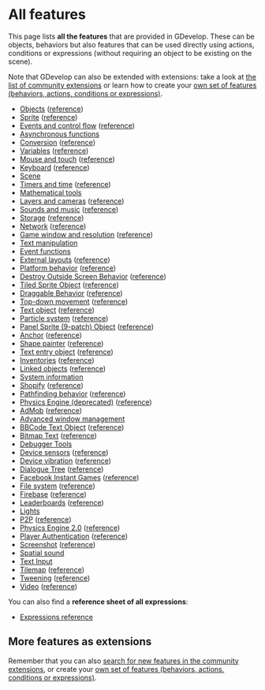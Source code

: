 # All features

This page lists **all the features** that are provided in GDevelop. These can be objects, behaviors but also features that can be used directly using actions, conditions or expressions (without requiring an object to be existing on the scene).

Note that GDevelop can also be extended with extensions: take a look at [the list of community extensions](/gdevelop5/extensions) or learn how to create your [own set of features (behaviors, actions, conditions or expressions)](/gdevelop5/extensions/create).


* [Objects](https://wiki.gdevelop.io/gdevelop5/objects/base_object/events) ([reference](https://wiki.gdevelop.io/gdevelop5/all-features/object/reference))
* [Sprite](https://wiki.gdevelop.io/gdevelop5/objects/sprite) ([reference](https://wiki.gdevelop.io/gdevelop5/all-features/sprite/reference))
* [Events and control flow](https://wiki.gdevelop.io/gdevelop5/all-features/advanced-conditions) ([reference](https://wiki.gdevelop.io/gdevelop5/all-features/common-instructions/reference))
* [Asynchronous functions](https://wiki.gdevelop.io/gdevelop5/all-features/async/reference)
* [Conversion](https://wiki.gdevelop.io/gdevelop5/all-features/common-conversions) ([reference](https://wiki.gdevelop.io/gdevelop5/all-features/common-conversions/reference))
* [Variables](https://wiki.gdevelop.io/gdevelop5/all-features/variables) ([reference](https://wiki.gdevelop.io/gdevelop5/all-features/variables/reference))
* [Mouse and touch](https://wiki.gdevelop.io/gdevelop5/all-features/mouse-touch) ([reference](https://wiki.gdevelop.io/gdevelop5/all-features/mouse-touch/reference))
* [Keyboard](https://wiki.gdevelop.io/gdevelop5/all-features/keyboard) ([reference](https://wiki.gdevelop.io/gdevelop5/all-features/keyboard/reference))
* [Scene](https://wiki.gdevelop.io/gdevelop5/all-features/scene/reference)
* [Timers and time](https://wiki.gdevelop.io/gdevelop5/all-features/timers-and-time) ([reference](https://wiki.gdevelop.io/gdevelop5/all-features/time/reference))
* [Mathematical tools](https://wiki.gdevelop.io/gdevelop5/all-features/mathematical-tools/reference)
* [Layers and cameras](https://wiki.gdevelop.io/gdevelop5/interface/scene-editor/layers-and-cameras) ([reference](https://wiki.gdevelop.io/gdevelop5/all-features/camera/reference))
* [Sounds and music](https://wiki.gdevelop.io/gdevelop5/all-features/audio) ([reference](https://wiki.gdevelop.io/gdevelop5/all-features/audio/reference))
* [Storage](https://wiki.gdevelop.io/gdevelop5/all-features/storage) ([reference](https://wiki.gdevelop.io/gdevelop5/all-features/storage/reference))
* [Network](https://wiki.gdevelop.io/gdevelop5/all-features/network) ([reference](https://wiki.gdevelop.io/gdevelop5/all-features/network/reference))
* [Game window and resolution](https://wiki.gdevelop.io/gdevelop5/all-features/window) ([reference](https://wiki.gdevelop.io/gdevelop5/all-features/window/reference))
* [Text manipulation](https://wiki.gdevelop.io/gdevelop5/all-features/string-instructions/reference)
* [Event functions](https://wiki.gdevelop.io/gdevelop5/all-features/advanced/reference)
* [External layouts](https://wiki.gdevelop.io/gdevelop5/interface/scene-editor/external-layouts) ([reference](https://wiki.gdevelop.io/gdevelop5/all-features/external-layouts/reference))
* [Platform behavior](https://wiki.gdevelop.io/gdevelop5/behaviors/platformer) ([reference](https://wiki.gdevelop.io/gdevelop5/all-features/platform-behavior/reference))
* [Destroy Outside Screen Behavior](https://wiki.gdevelop.io/gdevelop5/behaviors/destroyoutside) ([reference](https://wiki.gdevelop.io/gdevelop5/all-features/destroy-outside-behavior/reference))
* [Tiled Sprite Object](https://wiki.gdevelop.io/gdevelop5/objects/tiled_sprite) ([reference](https://wiki.gdevelop.io/gdevelop5/all-features/tiled-sprite-object/reference))
* [Draggable Behavior](https://wiki.gdevelop.io/gdevelop5/behaviors/draggable) ([reference](https://wiki.gdevelop.io/gdevelop5/all-features/draggable-behavior/reference))
* [Top-down movement](https://wiki.gdevelop.io/gdevelop5/behaviors/topdown) ([reference](https://wiki.gdevelop.io/gdevelop5/all-features/top-down-movement-behavior/reference))
* [Text object](https://wiki.gdevelop.io/gdevelop5/objects/text) ([reference](https://wiki.gdevelop.io/gdevelop5/all-features/text-object/reference))
* [Particle system](https://wiki.gdevelop.io/gdevelop5/objects/particles_emitter) ([reference](https://wiki.gdevelop.io/gdevelop5/all-features/particle-system/reference))
* [Panel Sprite (9-patch) Object](https://wiki.gdevelop.io/gdevelop5/objects/panel_sprite) ([reference](https://wiki.gdevelop.io/gdevelop5/all-features/panel-sprite-object/reference))
* [Anchor](https://wiki.gdevelop.io/gdevelop5/behaviors/anchor) ([reference](https://wiki.gdevelop.io/gdevelop5/all-features/anchor-behavior/reference))
* [Shape painter](https://wiki.gdevelop.io/gdevelop5/objects/shape_painter) ([reference](https://wiki.gdevelop.io/gdevelop5/all-features/primitive-drawing/reference))
* [Text entry object](https://wiki.gdevelop.io/gdevelop5/objects/text_entry) ([reference](https://wiki.gdevelop.io/gdevelop5/all-features/text-entry-object/reference))
* [Inventories](https://wiki.gdevelop.io/gdevelop5/all-features/inventory) ([reference](https://wiki.gdevelop.io/gdevelop5/all-features/inventory/reference))
* [Linked objects](https://wiki.gdevelop.io/gdevelop5/all-features/linked-objects) ([reference](https://wiki.gdevelop.io/gdevelop5/all-features/linked-objects/reference))
* [System information](https://wiki.gdevelop.io/gdevelop5/all-features/system-info/reference)
* [Shopify](https://wiki.gdevelop.io/gdevelop5/all-features/shopify) ([reference](https://wiki.gdevelop.io/gdevelop5/all-features/shopify/reference))
* [Pathfinding behavior](https://wiki.gdevelop.io/gdevelop5/behaviors/pathfinding) ([reference](https://wiki.gdevelop.io/gdevelop5/all-features/pathfinding-behavior/reference))
* [Physics Engine (deprecated)](https://wiki.gdevelop.io/gdevelop5/behaviors/physics) ([reference](https://wiki.gdevelop.io/gdevelop5/all-features/physics-behavior/reference))
* [AdMob](https://wiki.gdevelop.io/gdevelop5/all-features/admob) ([reference](https://wiki.gdevelop.io/gdevelop5/all-features/admob/reference))
* [Advanced window management](https://wiki.gdevelop.io/gdevelop5/all-features/advanced-window/reference)
* [BBCode Text Object](https://wiki.gdevelop.io/gdevelop5/objects/bbtext) ([reference](https://wiki.gdevelop.io/gdevelop5/all-features/bbtext/reference))
* [Bitmap Text](https://wiki.gdevelop.io/gdevelop5/objects/bitmap_text) ([reference](https://wiki.gdevelop.io/gdevelop5/all-features/bitmap-text/reference))
* [Debugger Tools](https://wiki.gdevelop.io/gdevelop5/all-features/debugger-tools/reference)
* [Device sensors](https://wiki.gdevelop.io/gdevelop5/all-features/device-sensors) ([reference](https://wiki.gdevelop.io/gdevelop5/all-features/device-sensors/reference))
* [Device vibration](https://wiki.gdevelop.io/gdevelop5/all-features/device-vibration) ([reference](https://wiki.gdevelop.io/gdevelop5/all-features/device-vibration/reference))
* [Dialogue Tree](https://wiki.gdevelop.io/gdevelop5/all-features/dialogue-tree) ([reference](https://wiki.gdevelop.io/gdevelop5/all-features/dialogue-tree/reference))
* [Facebook Instant Games](https://wiki.gdevelop.io/gdevelop5/publishing/publishing-to-facebook-instant-games) ([reference](https://wiki.gdevelop.io/gdevelop5/all-features/facebook-instant-games/reference))
* [File system](https://wiki.gdevelop.io/gdevelop5/all-features/filesystem) ([reference](https://wiki.gdevelop.io/gdevelop5/all-features/filesystem/reference))
* [Firebase](https://wiki.gdevelop.io/gdevelop5/all-features/firebase) ([reference](https://wiki.gdevelop.io/gdevelop5/all-features/firebase/reference))
* [Leaderboards](https://wiki.gdevelop.io/gdevelop5/all-features/leaderboards) ([reference](https://wiki.gdevelop.io/gdevelop5/all-features/leaderboards/reference))
* [Lights](https://wiki.gdevelop.io/gdevelop5/all-features/lighting/reference)
* [P2P](https://wiki.gdevelop.io/gdevelop5/all-features/p2p) ([reference](https://wiki.gdevelop.io/gdevelop5/all-features/p2p/reference))
* [Physics Engine 2.0](https://wiki.gdevelop.io/gdevelop5/behaviors/physics2) ([reference](https://wiki.gdevelop.io/gdevelop5/all-features/physics2/reference))
* [Player Authentication](https://wiki.gdevelop.io/gdevelop5/all-features/player-authentication) ([reference](https://wiki.gdevelop.io/gdevelop5/all-features/player-authentication/reference))
* [Screenshot](https://wiki.gdevelop.io/gdevelop5/all-features/screenshot) ([reference](https://wiki.gdevelop.io/gdevelop5/all-features/screenshot/reference))
* [Spatial sound](https://wiki.gdevelop.io/gdevelop5/all-features/spatial-sound/reference)
* [Text Input](https://wiki.gdevelop.io/gdevelop5/all-features/text-input/reference)
* [Tilemap](https://wiki.gdevelop.io/gdevelop5/objects/tilemap) ([reference](https://wiki.gdevelop.io/gdevelop5/all-features/tilemap/reference))
* [Tweening](https://wiki.gdevelop.io/gdevelop5/behaviors/tween) ([reference](https://wiki.gdevelop.io/gdevelop5/all-features/tween/reference))
* [Video](https://wiki.gdevelop.io/gdevelop5/objects/video) ([reference](https://wiki.gdevelop.io/gdevelop5/all-features/video/reference))

You can also find a **reference sheet of all expressions**:

* [Expressions reference](/gdevelop5/all-features/expressions-reference)

## More features as extensions

Remember that you can also [search for new features in the community extensions](/gdevelop5/extensions), or create your [own set of features (behaviors, actions, conditions or expressions)](/gdevelop5/extensions/create).